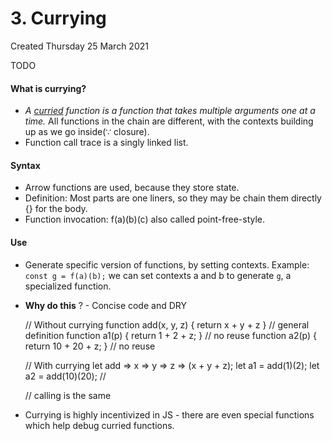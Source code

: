 # 3. Currying
Created Thursday 25 March 2021

TODO

#### What is currying?

* *A [curried](https://medium.com/javascript-scene/curry-and-function-composition-2c208d774983) function is a function that takes multiple arguments one at a time.* All functions in the chain are different, with the contexts building up as we go inside(∵ closure).
* Function call trace is a singly linked list.


#### Syntax

* Arrow functions are used, because they store state.
* Definition: Most parts are one liners, so they may be chain them directly {} for the body.
* Function invocation: f(a)(b)(c) also called point-free-style.


#### Use

* Generate specific version of functions, by setting contexts. Example: ``const g = f(a)(b);`` we can set contexts a and b to generate ``g``, a specialized function.
* **Why do this** ? - Concise code and DRY

	// Without currying
	function add(x, y, z) { return x + y + z } // general definition
	function a1(p) { return 1 + 2 + z; } // no reuse
	function a2(p) { return 10 + 20 + z; } // no reuse
	
	
	// With currying
	let add => x => y => z => (x + y + z);
	let a1 = add(1)(2);
	let a2 = add(10)(20); //
	
	
	// calling is the same


* Currying is highly incentivized in JS - there are even special functions which help debug curried functions.


